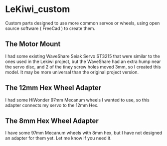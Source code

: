 # LeKiwi_custom
Custom parts designed to use more common servos or wheels, using open source software ( FreeCad ) to create them.

## The Motor Mount 
   I had some existing WaveShare Seiak Servo ST3215 that were similar to the ones used in the Lekiwi project, but the WaveShare had an extra hump near the servo disc, and 2 of the tiney screw holes moved 3mm, so I created this model. It may be more universal than the original project version.

## The 12mm Hex Wheel Adapter
   I had some HiWonder 97mm Mecanum wheels I wanted to use, so this adapter connects my servo to the 12mm Hex.

## The 8mm Hex Wheel Adapter
   I have some 97mm Mecanum wheels with 8mm hex, but I have not designed an adapter for them yet. Let me know if you need it.
       
